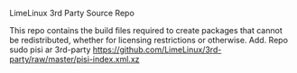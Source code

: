 LimeLinux 3rd Party Source Repo

This repo contains the build files required to create packages that cannot be redistributed, whether for licensing restrictions or otherwise.
Add. Repo
sudo pisi ar 3rd-party https://github.com/LimeLinux/3rd-party/raw/master/pisi-index.xml.xz
